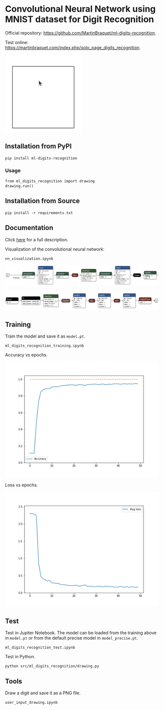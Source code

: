 # Convolutional Neural Network using MNIST dataset for Digit Recognition

Official repository: https://github.com/MartinBraquet/ml-digits-recognition.

Test online: https://martinbraquet.com/index.php/solo_page_digits_recognition.

![Alt Text](https://raw.githubusercontent.com/MartinBraquet/ml-digits-recognition/main/src/ml_digits_recognition/demo.gif)

## Installation from PyPI

```
pip install ml-digits-recognition
```

### Usage

```
from ml_digits_recognition import drawing
drawing.run()
```



## Installation from Source

```
pip install -r requirements.txt
```

## Documentation

Click [here](https://martinbraquet.com/index.php/research/#Convolutional_Neural_Network_using_MNIST_Dataset_for_Digit_Recognition) for a full description.

Visualization of the convolutional neural network:

```
nn_visualization.ipynb
```

![](https://raw.githubusercontent.com/MartinBraquet/ml-digits-recognition/main/src/ml_digits_recognition/nn1.png)

![](https://raw.githubusercontent.com/MartinBraquet/ml-digits-recognition/main/src/ml_digits_recognition/nn2.png)

## Training

Train the model and save it as `model.pt`.

```
ml_digits_recognition_training.ipynb
```

Accuracy vs epochs.

![](https://raw.githubusercontent.com/MartinBraquet/ml-digits-recognition/main/src/ml_digits_recognition/accuracy.png)

Loss vs epochs.

![](https://raw.githubusercontent.com/MartinBraquet/ml-digits-recognition/main/src/ml_digits_recognition/loss.png)

## Test

Test in Jupiter Notebook. The model can be loaded from the training above in `model.pt` or from the 
default precise model in `model_precise.pt`.

```
ml_digits_recognition_test.ipynb
```

Test in Python.

```
python src/ml_digits_recognition/drawing.py
```

## Tools

Draw a digit and save it as a PNG file.

```
user_input_drawing.ipynb
```
